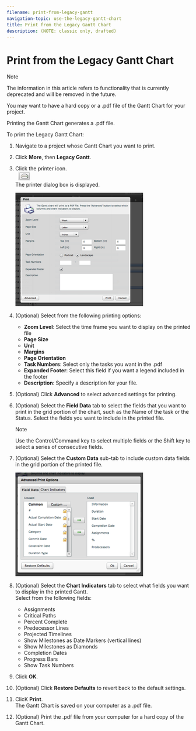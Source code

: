 ```yaml
---
filename: print-from-legacy-gantt
navigation-topic: use-the-legacy-gantt-chart
title: Print from the Legacy Gantt Chart
description: (NOTE: classic only, drafted)
---
```


# Print from the Legacy Gantt Chart

<!--
<p data-mc-conditions="QuicksilverOrClassic.Draft mode">(NOTE:&nbsp;classic only, drafted)</p>
-->

>[!NOTE]
>
>The information in this article refers to functionality that is currently deprecated and will be removed in the future.

You may want to have a hard copy or a .pdf file of the Gantt Chart for your project.&nbsp;

Printing the Gantt Chart generates a .pdf file.&nbsp;

To print the Legacy Gantt Chart:

1. Navigate to a project whose Gantt Chart you want to print.
1. Click **More**, then **Legacy Gantt**.

1. Click the printer icon.  
   &nbsp; ![](assets/3.png)  
   The printer dialog box is displayed.

   ![](assets/print-dlg-350x310.png)

1. (Optional) Select from the following printing options:

   * **Zoom Level**: Select the time frame you want to display on the printed file
   * **Page Size**
   * **Unit**
   * **Margins**
   * **Page Orientation**
   * **Task Numbers**: Select only the tasks you want in the .pdf
   * **Expanded Footer**: Select this field if you want a legend included in the footer&nbsp;
   * **Description**: Specify a description for your file.&nbsp;

1. (Optional) Click **Advanced** to select advanced settings for printing.
1. (Optional) Select the **Field Data** tab to select the fields that you want to print in the grid portion of the chart, such as the Name of the task or the Status. Select the fields you want to include in the printed file.

   >[!NOTE]
   >
   >Use the Control/Command key to select multiple fields or the Shift key to select a series of consecutive fields.

1. (Optional) Select the **Custom Data** sub-tab to include custom data fields in the grid portion of the printed file.&nbsp;

   ![](assets/advance-print-dlg-350x283.png)

1. (Optional) Select the **Chart Indicators** tab to select what fields you want to display in the printed Gantt.  
   Select from the following fields:

   * Assignments
   * Critical Paths
   * Percent Complete
   * Predecessor Lines
   * Projected Timelines
   * Show Milestones as Date Markers (vertical lines)
   * Show Milestones as Diamonds
   * Completion Dates
   * Progress Bars
   * Show Task Numbers

1. Click **OK**.
1. (Optional) Click **Restore Defaults** to revert back to the default settings.
1. ClicK **Print**.  
   The Gantt Chart is saved on your computer as a .pdf file.

1. (Optional) Print the .pdf file from your computer for a hard copy of the Gantt Chart.&nbsp;

